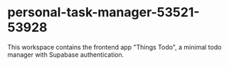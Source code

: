 # personal-task-manager-53521-53928

This workspace contains the frontend app "Things Todo", a minimal todo manager with Supabase authentication.